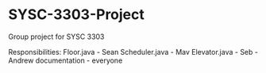 # SYSC-3303-Project
Group project for SYSC 3303

Responsibilities:
Floor.java - Sean
Scheduler.java - Mav
Elevator.java - Seb
             - Andrew
documentation - everyone
